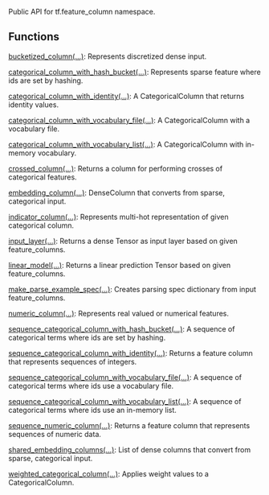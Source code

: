 
Public API for tf.feature_column namespace.
## Functions
[bucketized_column(...)](https://www.tensorflow.org/api_docs/python/tf/feature_column/bucketized_column): Represents discretized dense input.

[categorical_column_with_hash_bucket(...)](https://www.tensorflow.org/api_docs/python/tf/feature_column/categorical_column_with_hash_bucket): Represents sparse feature where ids are set by hashing.

[categorical_column_with_identity(...)](https://www.tensorflow.org/api_docs/python/tf/feature_column/categorical_column_with_identity): A CategoricalColumn that returns identity values.

[categorical_column_with_vocabulary_file(...)](https://www.tensorflow.org/api_docs/python/tf/compat/v1/feature_column/categorical_column_with_vocabulary_file): A CategoricalColumn with a vocabulary file.

[categorical_column_with_vocabulary_list(...)](https://www.tensorflow.org/api_docs/python/tf/feature_column/categorical_column_with_vocabulary_list): A CategoricalColumn with in-memory vocabulary.

[crossed_column(...)](https://www.tensorflow.org/api_docs/python/tf/feature_column/crossed_column): Returns a column for performing crosses of categorical features.

[embedding_column(...)](https://www.tensorflow.org/api_docs/python/tf/feature_column/embedding_column): DenseColumn that converts from sparse, categorical input.

[indicator_column(...)](https://www.tensorflow.org/api_docs/python/tf/feature_column/indicator_column): Represents multi-hot representation of given categorical column.

[input_layer(...)](https://www.tensorflow.org/api_docs/python/tf/compat/v1/feature_column/input_layer): Returns a dense Tensor as input layer based on given feature_columns.

[linear_model(...)](https://www.tensorflow.org/api_docs/python/tf/compat/v1/feature_column/linear_model): Returns a linear prediction Tensor based on given feature_columns.

[make_parse_example_spec(...)](https://www.tensorflow.org/api_docs/python/tf/compat/v1/feature_column/make_parse_example_spec): Creates parsing spec dictionary from input feature_columns.

[numeric_column(...)](https://www.tensorflow.org/api_docs/python/tf/feature_column/numeric_column): Represents real valued or numerical features.

[sequence_categorical_column_with_hash_bucket(...)](https://www.tensorflow.org/api_docs/python/tf/feature_column/sequence_categorical_column_with_hash_bucket): A sequence of categorical terms where ids are set by hashing.

[sequence_categorical_column_with_identity(...)](https://www.tensorflow.org/api_docs/python/tf/feature_column/sequence_categorical_column_with_identity): Returns a feature column that represents sequences of integers.

[sequence_categorical_column_with_vocabulary_file(...)](https://www.tensorflow.org/api_docs/python/tf/feature_column/sequence_categorical_column_with_vocabulary_file): A sequence of categorical terms where ids use a vocabulary file.

[sequence_categorical_column_with_vocabulary_list(...)](https://www.tensorflow.org/api_docs/python/tf/feature_column/sequence_categorical_column_with_vocabulary_list): A sequence of categorical terms where ids use an in-memory list.

[sequence_numeric_column(...)](https://www.tensorflow.org/api_docs/python/tf/feature_column/sequence_numeric_column): Returns a feature column that represents sequences of numeric data.

[shared_embedding_columns(...)](https://www.tensorflow.org/api_docs/python/tf/compat/v1/feature_column/shared_embedding_columns): List of dense columns that convert from sparse, categorical input.

[weighted_categorical_column(...)](https://www.tensorflow.org/api_docs/python/tf/feature_column/weighted_categorical_column): Applies weight values to a CategoricalColumn.

